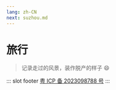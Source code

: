 ```yaml
---
lang: zh-CN
next: suzhou.md
---
```


# 旅行

> 记录走过的风景，装作脱产的样子 😄



::: slot footer
[粤 ICP 备 2023098788 号](https://beian.miit.gov.cn/)
:::